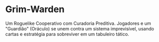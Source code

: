 # Grim-Warden
Um Roguelike Cooperativo com Curadoria Preditiva. Jogadores e um "Guardião" (Oráculo) se unem contra um sistema imprevisível, usando cartas e estratégia para sobreviver em um tabuleiro tático.
